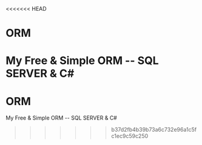 <<<<<<< HEAD
# ORM
My Free &amp; Simple ORM -- SQL SERVER &amp; C#
=======
# ORM
My Free &amp; Simple ORM -- SQL SERVER &amp; C#
>>>>>>> b37d2fb4b39b73a6c732e96a1c5fc1ec9c59c250
